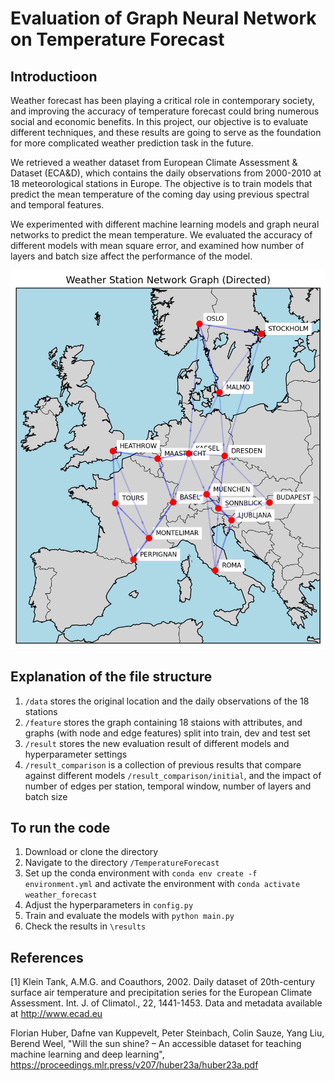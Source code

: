 # Evaluation of Graph Neural Network on Temperature Forecast

## Introductioon
Weather forecast has been playing a critical role in contemporary society, and improving the accuracy of temperature forecast could bring numerous social and economic benefits. In this project, our objective is to evaluate different techniques, and these results are going to serve as the foundation for more complicated weather prediction task in the future. 

We retrieved a weather dataset from European Climate Assessment & Dataset (ECA&D), which contains the daily observations from 2000-2010 at 18 meteorological stations in Europe. The objective is to train models that predict the mean temperature of the coming day using previous spectral and temporal features.

We experimented with different machine learning models and graph neural networks to predict the mean temperature. We evaluated the accuracy of different models with mean square error, and examined how number of layers and batch size affect the performance of the model.


![region graph with 1NN](region_graph.png?height=300)

## Explanation of the file structure
1. `/data` stores the original location and the daily observations of the 18 stations 
2. `/feature` stores the graph containing 18 staions with attributes, and graphs (with node and edge features) split into train, dev and test set
3. `/result` stores the new evaluation result of different models and hyperparameter settings
4. `/result_comparison` is a collection of previous results that compare against different models `/result_comparison/initial`, and the impact of number of edges per station, temporal window, number of layers and batch size

## To run the code
1. Download or clone the directory
2. Navigate to the directory `/TemperatureForecast`
3. Set up the conda environment with ```conda env create -f environment.yml``` and activate the environment with ```conda activate weather_forecast```
4. Adjust the hyperparameters in `config.py`
5. Train and evaluate the models with ```python main.py```
6. Check the results in `\results`

## References
[1] Klein Tank, A.M.G. and Coauthors, 2002. Daily dataset of 20th-century surface air temperature and precipitation series for the European Climate Assessment. Int. J. of Climatol., 22, 1441-1453. Data and metadata available at http://www.ecad.eu

Florian Huber, Dafne van Kuppevelt, Peter Steinbach, Colin Sauze, Yang Liu, Berend Weel, "Will the sun shine? – An accessible dataset for teaching machine learning and deep learning", https://proceedings.mlr.press/v207/huber23a/huber23a.pdf
